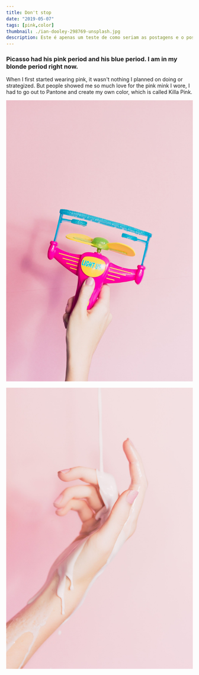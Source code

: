```yaml
---
title: Don't stop
date: "2019-05-07"
tags: [pink,color]
thumbnail: ./ian-dooley-298769-unsplash.jpg
description: Este é apenas um teste de como seriam as postagens e o possivel detalhamento do cardápio
---
```


### Picasso had his pink period and his blue period. I am in my blonde period right now.

When I first started wearing pink, it wasn't nothing I planned on doing or strategized. But people showed me so much love for the pink mink I wore, I had to go out to Pantone and create my own color, which is called Killa Pink.


![Don't stop](./ian-dooley-298771-unsplash-1.jpg)


![Don't stop](./ian-dooley-298780-unsplash-1.jpg)
